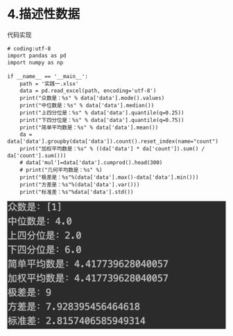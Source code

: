 # 4.描述性数据

代码实现

```
# coding:utf-8
import pandas as pd
import numpy as np

if __name__ == '__main__':
    path = '实践一.xlsx'
    data = pd.read_excel(path, encoding='utf-8')
    print("众数是：%s" % data['data'].mode().values)
    print("中位数是：%s" % data['data'].median())
    print("上四分位是：%s" % data['data'].quantile(q=0.25))
    print("下四分位是：%s" % data['data'].quantile(q=0.75))
    print("简单平均数是：%s" % data['data'].mean())
    da = data['data'].groupby(data['data']).count().reset_index(name="count")
    print("加权平均数是：%s" % ((da['data'] * da['count']).sum() / da['count'].sum()))
    # data['mul']=data['data'].cumprod().head(300)
    # print("几何平均数是：%s" %)
    print("极差是：%s"%(data['data'].max()-data['data'].min()))
    print("方差是：%s"%(data['data'].var()))
    print("标准差：%s"%data['data'].std())

```

![实践结果](https://github.com/XuanmoFeng/note/blob/master/%E5%AD%A6%E4%B9%A0%E5%86%85%E5%AE%B9/%E7%BB%9F%E8%AE%A1%E5%AD%A6/image/%E6%8F%8F%E8%BF%B0%E6%80%A7%E6%95%B0%E6%8D%AE%E5%AE%9E%E8%B7%B5.png)
